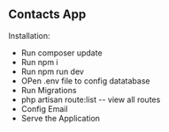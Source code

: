 ## Contacts App

Installation:

- Run composer update
- Run npm i
- Run npm run dev
- OPen .env file to config datatabase
- Run Migrations
- php artisan route:list -- view all routes
- Config Email
- Serve the Application
